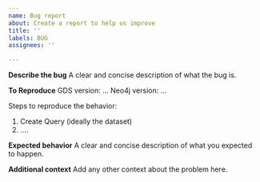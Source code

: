 ```yaml
---
name: Bug report
about: Create a report to help us improve
title: ''
labels: BUG
assignees: ''

---
```


**Describe the bug**
A clear and concise description of what the bug is.

**To Reproduce**
GDS version: ...
Neo4j version: ...

Steps to reproduce the behavior:
1. Create Query (ideally the dataset)
2. ....

**Expected behavior**
A clear and concise description of what you expected to happen.

**Additional context**
Add any other context about the problem here.
